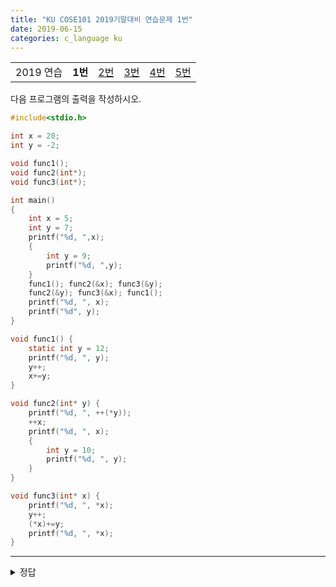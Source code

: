 ```yaml
---
title: "KU COSE101 2019기말대비 연습문제 1번"
date: 2019-06-15
categories: c_language ku
---
```


| | | | | | |
|:---------:|:---:|:---:|:---:|:---:|:---:|
| 2019 연습 | **1번** | [2번](https://detegice.github.io/COSE101-FinalPractice-Pro2) | [3번](https://detegice.github.io/COSE101-FinalPractice-Pro3) | [4번](https://detegice.github.io/COSE101-FinalPractice-Pro4) | [5번](https://detegice.github.io/COSE101-FinalPractice-Pro5) |

다음 프로그램의 출력을 작성하시오.
~~~c
#include<stdio.h>

int x = 20;
int y = -2;

void func1();
void func2(int*);
void func3(int*);

int main()
{
	int x = 5;
	int y = 7;
	printf("%d, ",x);
	{
		int y = 9;
		printf("%d, ",y);
	}
	func1(); func2(&x); func3(&y);
	func2(&y); func3(&x); func1();
	printf("%d, ", x);
	printf("%d", y);
}

void func1() {
	static int y = 12;
	printf("%d, ", y);
	y++;
	x+=y;
}

void func2(int* y) {
	printf("%d, ", ++(*y));
	++x;
	printf("%d, ", x);
	{
		int y = 10;
		printf("%d, ", y);
	}
}

void func3(int* x) {
	printf("%d, ", *x);
	y++;
	(*x)+=y;
	printf("%d, ", *x);
}
~~~

***

<details><summary>정답</summary>

{% highlight text %}
5, 9, 12, 6, 34, 10, 7, 6, 7, 35, 10, 6, 6, 13, 6, 7

1) 5 : main함수의 x
2) 9 : main함수의 중괄호 블록 안의 y
3) 12 : func1함수의 y
4) 6 : func2함수로 main함수의 x(5)가 넘어왔고, 1을 더했으므로, 6
5) 34 : func1 함수에서 global x(20)에 y(13)를 더했고, 후에 1을 다시 더했으므로 34
6) 10 : func2 함수의 중괄호 블록 안의 y
7) 7 : func3함수로 main함수의 y(7)가 넘어왔으므로 7
8) 6 : global y(-2)에 1을 더하여 (-1)이 되고, *x(main::y=7)에 -1을 더하여 6
9) 7 : func2 함수로 main::y(6)이 넘어왔고, 1을 더하여 출력하므로 7
10) 35 : global x에 1을 더하여 출력하므로 35
11) 10 : func2 함수의 중괄호 블록 안의 y
12) 6 : func3 함수로 main::x(6)이 넘어왔으므로 6
13) 6 : global 변수의 y에 1을 더하여 0이 되고, *x(main::x=6)에 0을 더하므로 6
14) 13 : static 변수이므로 이전에 더했던 1이 저장되어있으므로 13
15) 6 : main::x은 6
16) 7 : main::는 7
{% endhighlight %}

</details>

